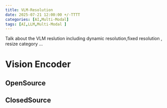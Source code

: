 ```yaml
---
title: VLM-Resolution
date: 2025-07-21 12:00:00 +/-TTTT
categories: [AI,Multi-Modal]
tags: [AI,LLM,Multi-Modal ]
---
```

Talk about the VLM reslution including dynamic resolution,fixed resolution , resize category ...

# Vision Encoder 
## OpenSource

## ClosedSource




